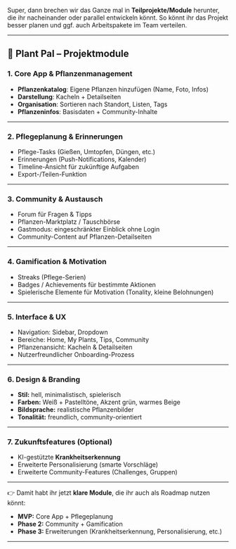 Super, dann brechen wir das Ganze mal in **Teilprojekte/Module** herunter, die ihr nacheinander oder parallel entwickeln könnt. So könnt ihr das Projekt besser planen und ggf. auch Arbeitspakete im Team verteilen.

---

## 🌱 Plant Pal – Projektmodule

### 1. **Core App & Pflanzenmanagement**

* **Pflanzenkatalog**: Eigene Pflanzen hinzufügen (Name, Foto, Infos)
* **Darstellung**: Kacheln + Detailseiten
* **Organisation**: Sortieren nach Standort, Listen, Tags
* **Pflanzeninfos**: Basisdaten + Community-Inhalte

---

### 2. **Pflegeplanung & Erinnerungen**

* Pflege-Tasks (Gießen, Umtopfen, Düngen, etc.)
* Erinnerungen (Push-Notifications, Kalender)
* Timeline-Ansicht für zukünftige Aufgaben
* Export-/Teilen-Funktion

---

### 3. **Community & Austausch**

* Forum für Fragen & Tipps
* Pflanzen-Marktplatz / Tauschbörse
* Gastmodus: eingeschränkter Einblick ohne Login
* Community-Content auf Pflanzen-Detailseiten

---

### 4. **Gamification & Motivation**

* Streaks (Pflege-Serien)
* Badges / Achievements für bestimmte Aktionen
* Spielerische Elemente für Motivation (Tonality, kleine Belohnungen)

---

### 5. **Interface & UX**

* Navigation: Sidebar, Dropdown
* Bereiche: Home, My Plants, Tips, Community
* Pflanzenansicht: Kacheln & Detailseiten
* Nutzerfreundlicher Onboarding-Prozess

---

### 6. **Design & Branding**

* **Stil:** hell, minimalistisch, spielerisch
* **Farben:** Weiß + Pastelltöne, Akzent grün, warmes Beige
* **Bildsprache:** realistische Pflanzenbilder
* **Tonalität:** freundlich, community-orientiert

---

### 7. **Zukunftsfeatures (Optional)**

* KI-gestützte **Krankheitserkennung**
* Erweiterte Personalisierung (smarte Vorschläge)
* Erweiterte Community-Features (Challenges, Gruppen)

---

👉 Damit habt ihr jetzt **klare Module**, die ihr auch als Roadmap nutzen könnt:

* **MVP:** Core App + Pflegeplanung
* **Phase 2:** Community + Gamification
* **Phase 3:** Erweiterungen (Krankheitserkennung, Personalisierung, etc.)

---
